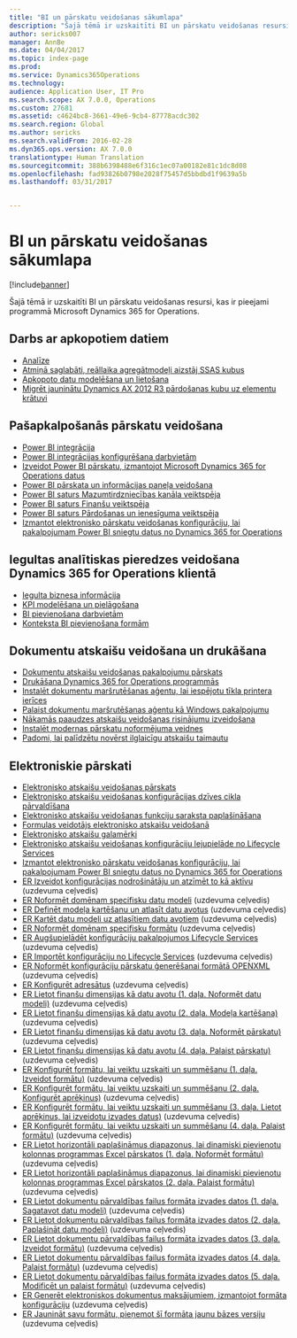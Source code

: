 ```yaml
---
title: "BI un pārskatu veidošanas sākumlapa"
description: "Šajā tēmā ir uzskaitīti BI un pārskatu veidošanas resursi, kas ir pieejami programmā Microsoft Dynamics 365 for Operations."
author: sericks007
manager: AnnBe
ms.date: 04/04/2017
ms.topic: index-page
ms.prod: 
ms.service: Dynamics365Operations
ms.technology: 
audience: Application User, IT Pro
ms.search.scope: AX 7.0.0, Operations
ms.custom: 27681
ms.assetid: c4624bc8-3661-49e6-9cb4-87778acdc302
ms.search.region: Global
ms.author: sericks
ms.search.validFrom: 2016-02-28
ms.dyn365.ops.version: AX 7.0.0
translationtype: Human Translation
ms.sourcegitcommit: 388b6398488e6f316c1ec07a00182e81c1dc8d08
ms.openlocfilehash: fad93826b0798e2028f75457d5bbdbd1f9639a5b
ms.lasthandoff: 03/31/2017


---
```


# <a name="bi-amp-reporting-home-page"></a>BI un pārskatu veidošanas sākumlapa

[!include[banner](../includes/banner.md)]


Šajā tēmā ir uzskaitīti BI un pārskatu veidošanas resursi, kas ir pieejami programmā Microsoft Dynamics 365 for Operations. 

<a name="working-with-aggregate-data"></a>Darbs ar apkopotiem datiem
---------------------------

-   [Analīze](analytics.md)
-   [Atmiņā saglabāti, reāllaika agregātmodeļi aizstāj SSAS kubus](..\migration-upgrade\in-memory-real-time-aggregate-models.md)
-   [Apkopoto datu modelēšana un lietošana](model-aggregate-data.md)
-   [Migrēt jauninātu Dynamics AX 2012 R3 pārdošanas kubu uz elementu krātuvi](..\migration-upgrade\migrate-upgraded-cube-entity-store.md)

## <a name="self-service-reporting"></a>Pašapkalpošanās pārskatu veidošana
-   [Power BI integrācija](power-bi-integration.md)
-   [Power BI integrācijas konfigurēšana darbvietām](configure-power-bi-integration.md)
-   [Izveidot Power BI pārskatu, izmantojot Microsoft Dynamics 365 for Operations datus](create-powerbi-report-data.md)
-   [Power BI pārskata un informācijas paneļa veidošana](create-powerbi-report-dashboard.md)
-   [Power BI saturs Mazumtirdzniecības kanāla veiktspēja](retail-channel-performance-dashboard-power-bi-data.md)
-   [Power BI saturs Finanšu veiktspēja](financial-performance-power-bi-content-pack.md)
-   [Power BI saturs Pārdošanas un ienesīguma veiktspēja](sales-profitability-performance-content-pack.md)
-   [Izmantot elektronisko pārskatu veidošanas konfigurāciju, lai pakalpojumam Power BI sniegtu datus no Dynamics 365 for Operations](general-electronic-reporting-report-configuration-get-data-powerbi.md)

## <a name="building-embedded-analytical-experiences-in-the-dynamics-365-for-operations-client"></a>Iegultas analītiskas pieredzes veidošana Dynamics 365 for Operations klientā
-   [Iegulta biznesa informācija](analytics.md#embedded-business-intelligence)
-   [KPI modelēšana un pielāgošana](analytics.md#kpi-modeling-and-customization)
-   [BI pievienošana darbvietām](add-bi-workspaces.md)
-   [Konteksta BI pievienošana formām](add-contextual-bi-forms.md)

## <a name="document-reporting-and-printing"></a>Dokumentu atskaišu veidošana un drukāšana
-   [Dokumentu atskaišu veidošanas pakalpojumu pārskats](document-reporting-services.md)
-   [Drukāšana Dynamics 365 for Operations programmās](print-documents.md)
-   [Instalēt dokumentu maršrutēšanas aģentu, lai iespējotu tīkla printera ierīces](install-document-routing-agent.md)
-   [Palaist dokumentu maršrutēšanas aģentu kā Windows pakalpojumu](run-document-routing-agent-as-windows-service.md)
-   [Nākamās paaudzes atskaišu veidošanas risinājumu izveidošana](create-nextgen-reporting-solutions.md)
-   [Instalēt modernas pārskatu noformējuma veidnes](install-modern-report-design-templates.md)
-   [Padomi, lai palīdzētu novērst ilglaicīgu atskaišu taimautu](prevent-long-running-reports-timing-out.md)

## <a name="electronic-reporting"></a>Elektroniskie pārskati
-   [Elektronisko atskaišu veidošanas pārskats](general-electronic-reporting.md)
-   [Elektronisko atskaišu veidošanas konfigurācijas dzīves cikla pārvaldīšana](general-electronic-reporting-manage-configuration-lifecycle.md)
-   [Elektronisko atskaišu veidošanas funkciju saraksta paplašināšana](general-electronic-reporting-formulas-list-extension.md)
-   [Formulas veidotājs elektronisko atskaišu veidošanā](general-electronic-reporting-formula-designer.md)
-   [Elektronisko atskaišu galamērķi](electronic-reporting-destinations.md)
-   [Elektronisko atskaišu veidošanas konfigurāciju lejupielāde no Lifecycle Services](download-electronic-reporting-configuration-lcs.md)
-   [Izmantot elektronisko pārskatu veidošanas konfigurāciju, lai pakalpojumam Power BI sniegtu datus no Dynamics 365 for Operations](general-electronic-reporting-report-configuration-get-data-powerbi.md)
-   [ER Izveidot konfigurācijas nodrošinātāju un atzīmēt to kā aktīvu](http://ax.help.dynamics.com/en/wiki/er-select-service-provider/) (uzdevuma ceļvedis)
-   [ER Noformēt domēnam specifisku datu modeli](http://ax.help.dynamics.com/en/wiki/er-design-domain-specific-data-model/) (uzdevuma ceļvedis)
-   [ER Definēt modeļa kartēšanu un atlasīt datu avotus](http://ax.help.dynamics.com/en/wiki/er-define-model-mapping-and-select-data-sources/) (uzdevuma ceļvedis)
-   [ER Kartēt datu modeli uz atlasītiem datu avotiem](http://ax.help.dynamics.com/en/wiki/er-map-data-model-to-selected-data-sources/) (uzdevuma ceļvedis)
-   [ER Noformēt domēnam specifisku formātu](http://ax.help.dynamics.com/en/wiki/er-design-domain-specific-format/) (uzdevuma ceļvedis)
-   [ER Augšupielādēt konfigurāciju pakalpojumos Lifecycle Services](http://ax.help.dynamics.com/en/wiki/upload-a-configuration-into-lifecycle-services/) (uzdevuma ceļvedis)
-   [ER Importēt konfigurāciju no Lifecycle Services](http://ax.help.dynamics.com/en/wiki/import-a-configuration-from-lifecycle-services/) (uzdevuma ceļvedis)
-   [ER Noformēt konfigurāciju pārskatu ģenerēšanai formātā OPENXML](http://ax.help.dynamics.com/en/wiki/design-a-configuration-for-generating-reports-in-openxml-format/) (uzdevuma ceļvedis)
-   [ER Konfigurēt adresātus](http://ax.help.dynamics.com/en/wiki/configure-destinations/) (uzdevuma ceļvedis)
-   [ER Lietot finanšu dimensijas kā datu avotu (1. daļa. Noformēt datu modeli)](http://ax.help.dynamics.com/en/wiki/er-use-financial-dimensions-as-a-data-source-part-1-design-data-model/) (uzdevuma ceļvedis)
-   [ER Lietot finanšu dimensijas kā datu avotu (2. daļa. Modeļa kartēšana)](http://ax.help.dynamics.com/en/wiki/er-use-financial-dimensions-as-a-data-source-part-2-model-mapping/) (uzdevuma ceļvedis)
-   [ER Lietot finanšu dimensijas kā datu avotu (3. daļa. Noformēt pārskatu)](http://ax.help.dynamics.com/en/wiki/er-use-financial-dimensions-as-a-data-source-part-3-design-the-report/) (uzdevuma ceļvedis)
-   [ER Lietot finanšu dimensijas kā datu avotu (4. daļa. Palaist pārskatu)](http://ax.help.dynamics.com/en/wiki/er-use-financial-dimensions-as-a-data-source-part-4-run-the-report/) (uzdevuma ceļvedis)
-   [ER Konfigurēt formātu, lai veiktu uzskaiti un summēšanu (1. daļa. Izveidot formātu)](http://ax.help.dynamics.com/en/wiki/er-configure-format-to-do-counting-and-summing-part-1-create-format/) (uzdevuma ceļvedis)
-   [ER Konfigurēt formātu, lai veiktu uzskaiti un summēšanu (2. daļa. Konfigurēt aprēķinus)](http://ax.help.dynamics.com/en/wiki/er-configure-format-to-do-counting-and-summing-part-2-configure-computations/) (uzdevuma ceļvedis)
-   [ER Konfigurēt formātu, lai veiktu uzskaiti un summēšanu (3. daļa. Lietot aprēķinus, lai izveidotu izvades datus)](http://ax.help.dynamics.com/en/wiki/er-configure-format-to-do-counting-and-summing-part-3-use-computations-to-make-the-output/) (uzdevuma ceļvedis)
-   [ER Konfigurēt formātu, lai veiktu uzskaiti un summēšanu (4. daļa. Palaist formātu)](http://ax.help.dynamics.com/en/wiki/er-configure-format-to-do-counting-and-summing-part-4-run-format/) (uzdevuma ceļvedis)
-   [ER Lietot horizontāli paplašināmus diapazonus, lai dinamiski pievienotu kolonnas programmas Excel pārskatos (1. daļa. Noformēt formātu)](http://ax.help.dynamics.com/en/wiki/er-use-horizontally-expandable-ranges-to-dynamically-add-columns-in-excel-reports-part-1-design-format/) (uzdevuma ceļvedis)
-   [ER Lietot horizontāli paplašināmus diapazonus, lai dinamiski pievienotu kolonnas programmas Excel pārskatos (2. daļa. Palaist formātu)](http://ax.help.dynamics.com/en/wiki/er-use-horizontally-expandable-ranges-to-dynamically-add-columns-in-excel-reports-part-2-run-format/) (uzdevuma ceļvedis)
-   [ER Lietot dokumentu pārvaldības failus formāta izvades datos (1. daļa. Sagatavot datu modeli)](http://ax.help.dynamics.com/en/wiki/er-use-document-management-files-in-format-outputs-part-1-prepare-data-model/) (uzdevuma ceļvedis)
-   [ER Lietot dokumentu pārvaldības failus formāta izvades datos (2. daļa. Paplašināt datu modeli)](http://ax.help.dynamics.com/en/wiki/er-use-document-management-files-in-format-outputs-part-2-extend-data-model/) (uzdevuma ceļvedis)
-   [ER Lietot dokumentu pārvaldības failus formāta izvades datos (3. daļa. Izveidot formātu)](http://ax.help.dynamics.com/en/wiki/er-use-document-management-files-in-format-outputs-part-3-create-format/) (uzdevuma ceļvedis)
-   [ER Lietot dokumentu pārvaldības failus formāta izvades datos (4. daļa. Palaist formātu)](http://ax.help.dynamics.com/en/wiki/er-use-document-management-files-in-format-outputs-part-4-run-format/) (uzdevuma ceļvedis)
-   [ER Lietot dokumentu pārvaldības failus formāta izvades datos (5. daļa. Modificēt un palaist formātu)](http://ax.help.dynamics.com/en/wiki/er-use-document-management-files-in-format-outputs-part-5-modify-and-run-format/) (uzdevuma ceļvedis)
-   [ER Ģenerēt elektroniskos dokumentus maksājumiem, izmantojot formāta konfigurāciju](http://ax.help.dynamics.com/en/wiki/generate-electronic-documents-for-payments-using-a-format-configuration/) (uzdevuma ceļvedis)
-   [ER Jaunināt savu formātu, pieņemot šī formāta jaunu bāzes versiju](http://ax.help.dynamics.com/en/wiki/upgrade-your-format-by-adopting-a-new-base-version-of-that-format/) (uzdevuma ceļvedis)







